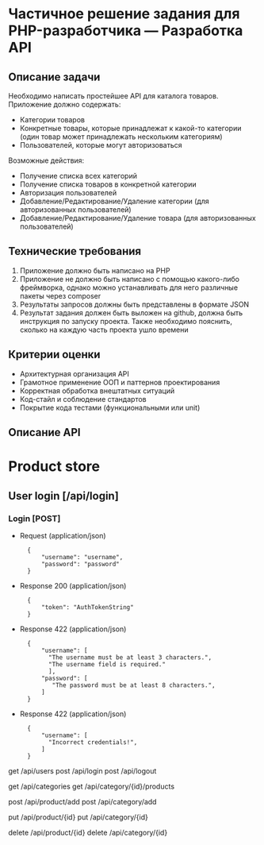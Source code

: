 # Частичное решение задания для PHP-разработчика — Разработка API

## Описание задачи

Необходимо написать простейшее API для каталога товаров. Приложение должно содержать:
- Категории товаров
- Конкретные товары, которые принадлежат к какой-то категории (один товар может принадлежать нескольким категориям)
- Пользователей, которые могут авторизоваться

Возможные действия:
- Получение списка всех категорий
- Получение списка товаров в конкретной категории
- Авторизация пользователей
- Добавление/Редактирование/Удаление категории (для авторизованных пользователей)
- Добавление/Редактирование/Удаление товара (для авторизованных пользователей)

## Технические требования
1. Приложение должно быть написано на PHP
2. Приложение не должно быть написано с помощью какого-либо фреймворка, однако можно устанавливать для него различные пакеты через compоser
3. Результаты запросов должны быть представлены в формате JSON
4. Результат задания должен быть выложен на github, должна быть инструкция по запуску проекта. Также необходимо пояснить, сколько на каждую часть проекта ушло времени

## Критерии оценки
- Архитектурная организация API
- Грамотное применение ООП и паттернов проектирования
- Корректная обработка внештатных ситуаций
- Код-стайл и соблюдение стандартов
- Покрытие кода тестами (функциональными или unit)

## Описание API

# Product store

## User login [/api/login]

### Login [POST]

+ Request (application/json)

        {
            "username": "username",
            "password": "password"
        }

+ Response 200 (application/json)

        {
            "token": "AuthTokenString"
        }

+ Response 422 (application/json)

        {
            "username": [
              "The username must be at least 3 characters.",
              "The username field is required."
              ],
            "password": [
               "The password must be at least 8 characters.",
            ]
        }
        
+ Response 422 (application/json)

        {
            "username": [
              "Incorrect credentials!",
            ]
        }

 get /api/users
 post /api/login
 post /api/logout
 
 get /api/categories
 get /api/category/{id}/products
 
 post /api/product/add
 post /api/category/add
 
 put /api/product/{id}
 put /api/category/{id}
 
 delete /api/product/{id}
 delete /api/category/{id}
